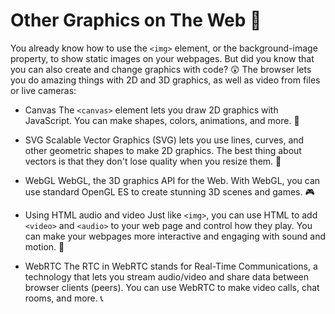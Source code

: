 # Other Graphics on The Web 🎨

You already know how to use the `<img>` element, or the background-image property, to show static images on your webpages.
But did you know that you can also create and change graphics with code? 😲 The browser lets you do amazing things with 2D and 3D graphics, as well as video from files or live cameras:

- Canvas
  The `<canvas>` element lets you draw 2D graphics with JavaScript.
  You can make shapes, colors, animations, and more. 🙌

- SVG
  Scalable Vector Graphics (SVG) lets you use lines, curves, and other geometric shapes to make 2D graphics.
  The best thing about vectors is that they don't lose quality when you resize them. 🌟

- WebGL
  WebGL, the 3D graphics API for the Web.
  With WebGL, you can use standard OpenGL ES to create stunning 3D scenes and games. 🎮

- Using HTML audio and video
  Just like `<img>`, you can use HTML to add `<video>` and `<audio>` to your web page and control how they play.
  You can make your webpages more interactive and engaging with sound and motion. 🎵

- WebRTC
  The RTC in WebRTC stands for Real-Time Communications,
  a technology that lets you stream audio/video and share data between browser clients (peers).
  You can use WebRTC to make video calls, chat rooms, and more. 📞
